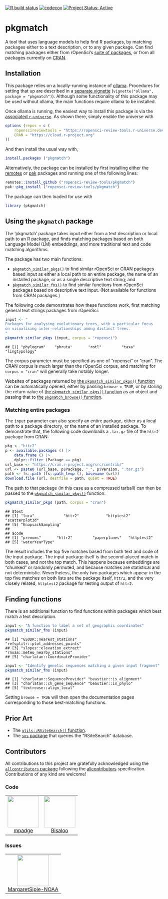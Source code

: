 <!-- badges: start -->

[![R build
status](https://github.com/ropensci-review-tools/pkgmatch/workflows/R-CMD-check/badge.svg)](https://github.com/ropensci-review-tools/pkgmatch/actions?query=workflow%3AR-CMD-check)
[![codecov](https://codecov.io/gh/ropensci-review-tools/pkgmatch/branch/main/graph/badge.svg)](https://app.codecov.io/gh/ropensci-review-tools/pkgmatch)
[![Project Status:
Active](https://www.repostatus.org/badges/latest/active.svg)](https://www.repostatus.org/#active)
<!-- badges: end -->

# pkgmatch

A tool that uses language models to help find R packages, by matching
packages either to a text description, or to any given package. Can find
matching packages either from rOpenSci’s [suite of
packages](https://ropensci.org/packages), or from all packages currently
on [CRAN](https://cran.r-project.org).

## Installation

This package relies on a locally-running instance of
[ollama](https://ollama.com). Procedures for setting that up are
described in a [separate
vignette](https://docs.ropensci.org/pkgmatch/articles/ollama.html)
(`vignette("ollama", package = "pkgmatch")`). Although some
functionality of this package may be used without ollama, the main
functions require ollama to be installed.

Once ollama is running, the easiest way to install this package is via
the [associated
`r-universe`](https://ropensci-review-tools.r-universe.dev/ui#builds).
As shown there, simply enable the universe with

``` r
options (repos = c (
    ropenscireviewtools = "https://ropensci-review-tools.r-universe.dev",
    CRAN = "https://cloud.r-project.org"
))
```

And then install the usual way with,

``` r
install.packages ("pkgmatch")
```

Alternatively, the package can be installed by first installing either
the [remotes](https://remotes.r-lib.org) or
[pak](https://pak.r-lib.org/) packages and running one of the following
lines:

``` r
remotes::install_github ("ropensci-review-tools/pkgmatch")
pak::pkg_install ("ropensci-review-tools/pkgmatch")
```

The package can then loaded for use with

``` r
library (pkgmatch)
```

## Using the `pkgmatch` package

The ‘pkgmatch’ package takes input either from a text description or
local path to an R package, and finds matching packages based on both
Language Model (LM) embeddings, and more traditional text and code
matching algorithms.

The package has two main functions:

- [`pkgmatch_similar_pkgs()`](https://docs.ropensci.org/pkgmatch/reference/pkgmatch_similar_pkgs.html)
  to find similar rOpenSci or CRAN packages based input as either a
  local path to an entire package, the name of an installed package, or
  as a single descriptive text string; and
- [`pkgmatch_similar_fns()`](https://docs.ropensci.org/pkgmatch/reference/pkgmatch_similar_fns.html)
  to find similar functions from rOpenSci packages based on descriptive
  text input. (Not available for functions from CRAN packages.)

The following code demonstrates how these functions work, first matching
general text strings packages from rOpenSci:

``` r
input <- "
Packages for analysing evolutionary trees, with a particular focus
on visualising inter-relationships among distinct trees.
"
pkgmatch_similar_pkgs (input, corpus = "ropensci")
```

    ## [1] "phylogram"    "phruta"       "rotl"         "taxa"         "lingtypology"

The corpus parameter must be specified as one of “ropensci” or “cran”.
The CRAN corpus is much larger than the rOpenSci corpus, and matching
for `corpus = "cran"` will generally take notably longer.

Websites of packages returned by [the `pkgmatch_similar_pkgs()`
function](https://docs.ropensci.org/pkgmatch/reference/pkgmatch_similar_pkgs.html)
can be automatically opened, either by passing `browse = TRUE`, or by
storing the return value of [the `pkgmatch_similar_pkgs()`
function](https://docs.ropensci.org/pkgmatch/reference/pkgmatch_similar_pkgs.html)
as an object and passing that to [the `pkgmatch_browse()`
function](https://docs.ropensci.org/pkgmatch/reference/pkgmatch_browse.html).

### Matching entire packages

The `input` parameter can also specify an entire package, either as a
local path to a package directory, or the name of an installed package.
To demonstrate that, the following code downloads a `.tar.gz` file of
the `httr2` package from CRAN:

``` r
pkg <- "httr2"
p <- available.packages () |>
    data.frame () |>
    dplyr::filter (Package == pkg)
url_base <- "https://cran.r-project.org/src/contrib/"
url <- paste0 (url_base, p$Package, "_", p$Version, ".tar.gz")
path <- fs::path (fs::path_temp (), basename (url))
download.file (url, destfile = path, quiet = TRUE)
```

The path to that package (in this case as a compressed tarball) can then
be passed to the
[`pkgmatch_similar_pkgs()`](https://docs.ropensci.org/pkgmatch/reference/pkgmatch_similar_pkgs.html)
function:

``` r
pkgmatch_similar_pkgs (path, corpus = "cran")
```

    ## $text
    ## [1] "luca"             "httr2"            "httptest2"        "scatterplot3d"   
    ## [5] "KnapsackSampling"
    ## 
    ## $code
    ## [1] "prenoms"       "httr2"         "paperplanes"   "httptest2"    
    ## [5] "waterYearType"

The result includes the top five matches based from both text and code
of the input package. The input package itself is the second-placed
match in both cases, and not the top match. This happens because
embeddings are “chunked” or randomly permuted, and because matches are
statistical and not deterministic. Nevertheless, the only two packages
which appear in the top five matches on both lists are the package
itself, `httr2`, and the very closely related, `httptest2` package for
testing output of `httr2`.

## Finding functions

There is an additional function to find functions within packages which
best match a text description.

``` r
input <- "A function to label a set of geographic coordinates"
pkgmatch_similar_fns (input)
```

    ## [1] "GSODR::nearest_stations"          "refsplitr::plot_addresses_points"
    ## [3] "slopes::elevation_extract"        "rnoaa::meteo_nearby_stations"    
    ## [5] "charlatan::CoordinateProvider"

``` r
input <- "Identify genetic sequences matching a given input fragment"
pkgmatch_similar_fns (input)
```

    ## [1] "charlatan::SequenceProvider" "beastier::is_alignment"     
    ## [3] "charlatan::ch_gene_sequence" "beautier::is_phylo"         
    ## [5] "textreuse::align_local"

Setting `browse = TRUE` will then open the documentation pages
corresponding to those best-matching functions.

## Prior Art

- The [`utils::RSiteSearch()`
  function](https://stat.ethz.ch/R-manual/R-devel/library/utils/html/RSiteSearch.html).
- The [`sos` package](https://github.com/sbgraves237/sos) that queries
  the “RSiteSearch” database.

## Contributors

<!-- ALL-CONTRIBUTORS-LIST:START - Do not remove or modify this section -->
<!-- prettier-ignore-start -->
<!-- markdownlint-disable -->

All contributions to this project are gratefully acknowledged using the
[`allcontributors` package](https://github.com/ropensci/allcontributors)
following the [allcontributors](https://allcontributors.org)
specification. Contributions of any kind are welcome!

### Code

<table>
<tr>
<td align="center">
<a href="https://github.com/mpadge">
<img src="https://avatars.githubusercontent.com/u/6697851?v=4" width="100px;" alt=""/>
</a><br>
<a href="https://github.com/ropensci-review-tools/pkgmatch/commits?author=mpadge">mpadge</a>
</td>
<td align="center">
<a href="https://github.com/Bisaloo">
<img src="https://avatars.githubusercontent.com/u/10783929?v=4" width="100px;" alt=""/>
</a><br>
<a href="https://github.com/ropensci-review-tools/pkgmatch/commits?author=Bisaloo">Bisaloo</a>
</td>
</tr>
</table>

### Issues

<table>
<tr>
<td align="center">
<a href="https://github.com/MargaretSiple-NOAA">
<img src="https://avatars.githubusercontent.com/u/73858992?u=7ea549d423535a74d69a75ff6303af35496290fb&v=4" width="100px;" alt=""/>
</a><br>
<a href="https://github.com/ropensci-review-tools/pkgmatch/issues?q=is%3Aissue+author%3AMargaretSiple-NOAA">MargaretSiple-NOAA</a>
</td>
</tr>
</table>
<!-- markdownlint-enable -->
<!-- prettier-ignore-end -->
<!-- ALL-CONTRIBUTORS-LIST:END -->
